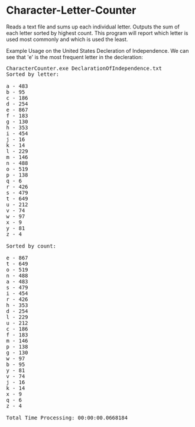 # Character-Letter-Counter
Reads a text file and sums up each individual letter. Outputs the sum of each letter sorted by highest count. This program will report which letter is used most commonly and which is used the least.


Example Usage on the United States Decleration of Independence. We can see that 'e' is the most frequent letter in the decleration:

<pre>CharacterCounter.exe DeclarationOfIndependence.txt
Sorted by letter:

a - 483
b - 95
c - 186
d - 254
e - 867
f - 183
g - 130
h - 353
i - 454
j - 16
k - 14
l - 229
m - 146
n - 488
o - 519
p - 138
q - 6
r - 426
s - 479
t - 649
u - 212
v - 74
w - 97
x - 9
y - 81
z - 4

Sorted by count:

e - 867
t - 649
o - 519
n - 488
a - 483
s - 479
i - 454
r - 426
h - 353
d - 254
l - 229
u - 212
c - 186
f - 183
m - 146
p - 138
g - 130
w - 97
b - 95
y - 81
v - 74
j - 16
k - 14
x - 9
q - 6
z - 4

Total Time Processing: 00:00:00.0668184
</pre>

